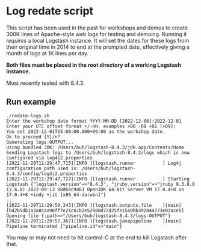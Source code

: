# Log redate script

This script has been used in the past for workshops and demos to create 300K lines of Apache-style web logs for testing and demoing. 
Running it _requires_ a local Logstash instance. It will set the dates for these logs from their original time in 2014 to end at the
prompted date, effectively giving a month of logs at 1K lines per day.

**Both files must be placed in the root directory of a working Logstash instance.** 

Most recently tested with 8.4.3.

## Run example

```
./redate-logs.sh
Enter the workshop date format YYYY-MM-DD [2022-12-06]:2022-12-01
Enter your UTC offset format +/-HH, examples +00 -08 +01 [+09]:
You set 2022-12-01T15:00:00.000+09:00 as the workshop date.
Ok to proceed [Y]/n?
Generating logs-OUTPUT...
Using bundled JDK: /Users/buh/logstash-8.4.3/jdk.app/Contents/Home
Sending Logstash logs to /Users/buh/logstash-8.4.3/logs which is now configured via log4j2.properties
[2022-11-29T11:29:47,715][INFO ][logstash.runner          ] Log4j configuration path used is: /Users/buh/logstash-8.4.3/config/log4j2.properties
[2022-11-29T11:29:47,727][INFO ][logstash.runner          ] Starting Logstash {"logstash.version"=>"8.4.3", "jruby.version"=>"jruby 9.3.8.0 (2.6.8) 2022-09-13 98d69c9461 OpenJDK 64-Bit Server VM 17.0.4+8 on 17.0.4+8 +indy +jit [x86_64-darwin]"}
...
[2022-11-29T11:29:50,343][INFO ][logstash.outputs.file    ][main][bd2b5db1a3a8caa96ff7e21c61b2e52988d72d25fe15a9bb392844773e03ace5] Opening file {:path=>"/Users/buh/logstash-8.4.3/logs-OUTPUT"}
[2022-11-29T11:29:57,367][INFO ][logstash.javapipeline    ][main] Pipeline terminated {"pipeline.id"=>"main"}
```

You may or may not need to hit control-C at the end to kill Logstash after that.
